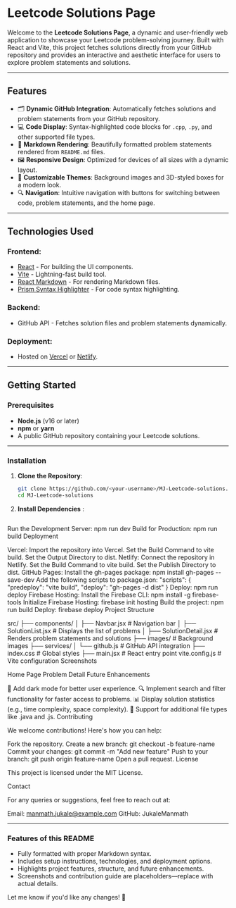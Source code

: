 # **Leetcode Solutions Page**

Welcome to the **Leetcode Solutions Page**, a dynamic and user-friendly web application to showcase your Leetcode problem-solving journey. Built with React and Vite, this project fetches solutions directly from your GitHub repository and provides an interactive and aesthetic interface for users to explore problem statements and solutions.

---

## **Features**

- 🗂️ **Dynamic GitHub Integration**: Automatically fetches solutions and problem statements from your GitHub repository.
- 💻 **Code Display**: Syntax-highlighted code blocks for `.cpp`, `.py`, and other supported file types.
- 📖 **Markdown Rendering**: Beautifully formatted problem statements rendered from `README.md` files.
- 🖼️ **Responsive Design**: Optimized for devices of all sizes with a dynamic layout.
- 🎨 **Customizable Themes**: Background images and 3D-styled boxes for a modern look.
- 🔍 **Navigation**: Intuitive navigation with buttons for switching between code, problem statements, and the home page.

---

## **Technologies Used**

### **Frontend**:
- [React](https://reactjs.org/) - For building the UI components.
- [Vite](https://vitejs.dev/) - Lightning-fast build tool.
- [React Markdown](https://github.com/remarkjs/react-markdown) - For rendering Markdown files.
- [Prism Syntax Highlighter](https://prismjs.com/) - For code syntax highlighting.

### **Backend**:
- GitHub API - Fetches solution files and problem statements dynamically.

### **Deployment**:
- Hosted on [Vercel](https://vercel.com/) or [Netlify](https://netlify.com/).

---

## **Getting Started**

### **Prerequisites**
- **Node.js** (v16 or later)
- **npm** or **yarn**
- A public GitHub repository containing your Leetcode solutions.

---

### **Installation**

1. **Clone the Repository**:
   ```bash
   git clone https://github.com/<your-username>/MJ-Leetcode-solutions.git
   cd MJ-Leetcode-solutions
2. **Install Dependencies** :
    ```npm install
Run the Development Server:
npm run dev
Build for Production:
npm run build
Deployment

Vercel:
Import the repository into Vercel.
Set the Build Command to vite build.
Set the Output Directory to dist.
Netlify:
Connect the repository in Netlify.
Set the Build Command to vite build.
Set the Publish Directory to dist.
GitHub Pages:
Install the gh-pages package:
npm install gh-pages --save-dev
Add the following scripts to package.json:
"scripts": {
  "predeploy": "vite build",
  "deploy": "gh-pages -d dist"
}
Deploy:
npm run deploy
Firebase Hosting:
Install the Firebase CLI:
npm install -g firebase-tools
Initialize Firebase Hosting:
firebase init hosting
Build the project:
npm run build
Deploy:
firebase deploy
Project Structure

src/
├── components/
│   ├── Navbar.jsx            # Navigation bar
│   ├── SolutionList.jsx      # Displays the list of problems
│   ├── SolutionDetail.jsx    # Renders problem statements and solutions
├── images/                   # Background images
├── services/
│   └── github.js             # GitHub API integration
├── index.css                 # Global styles
├── main.jsx                  # React entry point
vite.config.js                # Vite configuration
Screenshots

Home Page
Problem Detail
Future Enhancements

🌟 Add dark mode for better user experience.
🔍 Implement search and filter functionality for faster access to problems.
📊 Display solution statistics (e.g., time complexity, space complexity).
🚀 Support for additional file types like .java and .js.
Contributing

We welcome contributions! Here's how you can help:

Fork the repository.
Create a new branch:
git checkout -b feature-name
Commit your changes:
git commit -m "Add new feature"
Push to your branch:
git push origin feature-name
Open a pull request.
License

This project is licensed under the MIT License.

Contact

For any queries or suggestions, feel free to reach out at:

Email: manmath.jukale@example.com
GitHub: JukaleManmath

---

### **Features of this README**
- Fully formatted with proper Markdown syntax.
- Includes setup instructions, technologies, and deployment options.
- Highlights project features, structure, and future enhancements.
- Screenshots and contribution guide are placeholders—replace with actual details.

Let me know if you'd like any changes! 🚀






